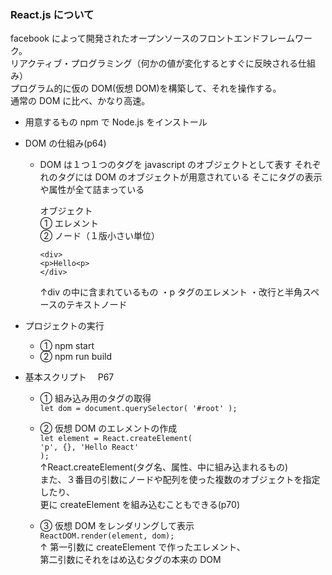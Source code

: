 ### React.js について
  facebook によって開発されたオープンソースのフロントエンドフレームワーク。<br>
  リアクティブ・プログラミング（何かの値が変化するとすぐに反映される仕組み）<br>
  プログラム的に仮の DOM(仮想 DOM)を構築して、それを操作する。<br>
  通常の DOM に比べ、かなり高速。<br>

- 用意するもの
  npm で Node.js をインストール

- DOM の仕組み(p64)

  - DOM は１つ１つのタグを javascript のオブジェクトとして表す
    それぞれのタグには DOM のオブジェクトが用意されている
    そこにタグの表示や属性が全て詰まっている

    オブジェクト<br>
    ① エレメント<br>
    ② ノード（１版小さい単位）<br>

    `<div>`<br>
    `<p>Hello<p>`<br>
    `</div>`<br>

    ↑div の中に含まれているもの
    ・p タグのエレメント
    ・改行と半角スペースのテキストノード

- プロジェクトの実行
  * ① npm start
  * ② npm run build

- 基本スクリプト　 P67
  * ① 組み込み用のタグの取得<br>
   `let dom = document.querySelector( '#root' );`<br>
   
  * ② 仮想 DOM のエレメントの作成<br>
    `let element = React.createElement(`<br>
    `'p', {}, 'Hello React'`<br>
    `);`<br>
    ↑React.createElement(タグ名、属性、中に組み込まれるもの)<br>
    また、３番目の引数にノードや配列を使った複数のオブジェクトを指定したり、<br>
    更に createElement を組み込むこともできる(p70)
    
  * ③ 仮想 DOM をレンダリングして表示<br>
    `ReactDOM.render(element, dom);`<br>
    ↑ 第一引数に createElement で作ったエレメント、<br>
     第二引数にそれをはめ込むタグの本来の DOM
